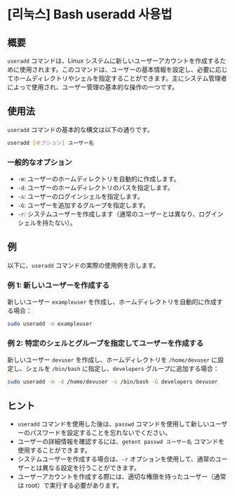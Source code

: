 # [리눅스] Bash useradd 사용법

## 概要
`useradd` コマンドは、Linux システムに新しいユーザーアカウントを作成するために使用されます。このコマンドは、ユーザーの基本情報を設定し、必要に応じてホームディレクトリやシェルを指定することができます。主にシステム管理者によって使用され、ユーザー管理の基本的な操作の一つです。

## 使用法
`useradd` コマンドの基本的な構文は以下の通りです。

```bash
useradd [オプション] ユーザー名
```

### 一般的なオプション
- `-m`: ユーザーのホームディレクトリを自動的に作成します。
- `-d`: ユーザーのホームディレクトリのパスを指定します。
- `-s`: ユーザーのログインシェルを指定します。
- `-G`: ユーザーを追加するグループを指定します。
- `-r`: システムユーザーを作成します（通常のユーザーとは異なり、ログインシェルを持たない）。

## 例
以下に、`useradd` コマンドの実際の使用例を示します。

### 例 1: 新しいユーザーを作成する
新しいユーザー `exampleuser` を作成し、ホームディレクトリを自動的に作成する場合：

```bash
sudo useradd -m exampleuser
```

### 例 2: 特定のシェルとグループを指定してユーザーを作成する
新しいユーザー `devuser` を作成し、ホームディレクトリを `/home/devuser` に設定し、シェルを `/bin/bash` に指定し、`developers` グループに追加する場合：

```bash
sudo useradd -m -d /home/devuser -s /bin/bash -G developers devuser
```

## ヒント
- `useradd` コマンドを使用した後は、`passwd` コマンドを使用して新しいユーザーのパスワードを設定することを忘れないでください。
- ユーザーの詳細情報を確認するには、`getent passwd ユーザー名` コマンドを使用することができます。
- システムユーザーを作成する場合は、`-r` オプションを使用して、通常のユーザーとは異なる設定を行うことができます。
- ユーザーアカウントを作成する際には、適切な権限を持ったユーザー（通常は root）で実行する必要があります。
